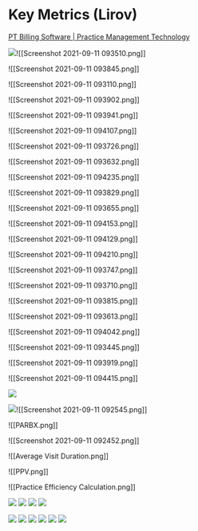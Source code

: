 # Key Metrics (Lirov)

[PT Billing Software | Practice Management Technology](https://bestptbilling.com/)

![](https://i.imgur.com/oyD3i3k.png)![[Screenshot 2021-09-11 093510.png]]

![[Screenshot 2021-09-11 093845.png]]

![[Screenshot 2021-09-11 093110.png]]

![[Screenshot 2021-09-11 093902.png]]

![[Screenshot 2021-09-11 093941.png]]

![[Screenshot 2021-09-11 094107.png]]

![[Screenshot 2021-09-11 093726.png]]

![[Screenshot 2021-09-11 093632.png]]

![[Screenshot 2021-09-11 094235.png]]

![[Screenshot 2021-09-11 093829.png]]

![[Screenshot 2021-09-11 093655.png]]

![[Screenshot 2021-09-11 094153.png]]

![[Screenshot 2021-09-11 094129.png]]

![[Screenshot 2021-09-11 094210.png]]

![[Screenshot 2021-09-11 093747.png]]

![[Screenshot 2021-09-11 093710.png]]

![[Screenshot 2021-09-11 093815.png]]

![[Screenshot 2021-09-11 093613.png]]

![[Screenshot 2021-09-11 094042.png]]

![[Screenshot 2021-09-11 093445.png]]

![[Screenshot 2021-09-11 093919.png]]

![[Screenshot 2021-09-11 094415.png]]

![](https://i.imgur.com/x6hlSsD.png)

![](https://i.imgur.com/YZ9hLB2.png)![[Screenshot 2021-09-11 092545.png]]

![[PARBX.png]]

![[Screenshot 2021-09-11 092452.png]]

![[Average Visit Duration.png]]

![[PPV.png]]

![[Practice Efficiency Calculation.png]]

![](https://i.imgur.com/TFJBcYW.png)
![](https://i.imgur.com/FBPp7qk.png)
![](https://i.imgur.com/htiE9jF.png)
![](https://i.imgur.com/PNDiNEd.png)


![](https://i.imgur.com/1KiI2Jv.png)
![](https://i.imgur.com/HX4KnJZ.png)
![](https://i.imgur.com/uCvunbj.png)
![](https://i.imgur.com/WRZSOIN.png)
![](https://i.imgur.com/4jHdren.png)
![](https://i.imgur.com/B0IYAJ9.png)
